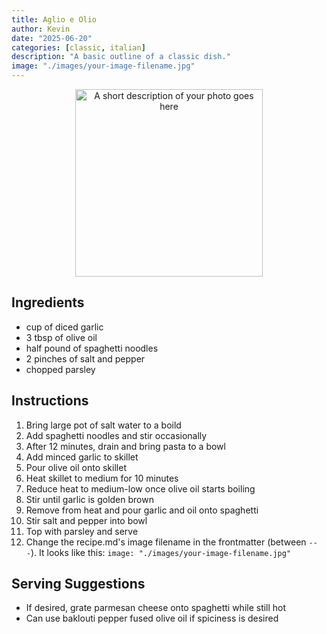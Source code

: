 ```yaml
---
title: Aglio e Olio
author: Kevin
date: "2025-06-20"
categories: [classic, italian]
description: "A basic outline of a classic dish."
image: "./images/your-image-filename.jpg"
---
```


<!-- Replace the img src file path below with the same path you used in the YAML above -->
<p align="center">
  <img src="./images/your-image-filename.jpg" alt="A short description of your photo goes here" width="300"/>
</p>

## Ingredients

- cup of diced garlic
- 3 tbsp of olive oil
- half pound of spaghetti noodles
- 2 pinches of salt and pepper
- chopped parsley

## Instructions

1. Bring large pot of salt water to a boild
2. Add spaghetti noodles and stir occasionally
3. After 12 minutes, drain and bring pasta to a bowl
4. Add minced garlic to skillet
5. Pour olive oil onto skillet
6. Heat skillet to medium for 10 minutes
7. Reduce heat to medium-low once olive oil starts boiling
8. Stir until garlic is golden brown
9. Remove from heat and pour garlic and oil onto spaghetti
10. Stir salt and pepper into bowl
11. Top with parsley and serve
12. Change the recipe.md's image filename in the frontmatter (between `---`). It looks like this: `image: "./images/your-image-filename.jpg"`

## Serving Suggestions
- If desired, grate parmesan cheese onto spaghetti while still hot
- Can use baklouti pepper fused olive oil if spiciness is desired
